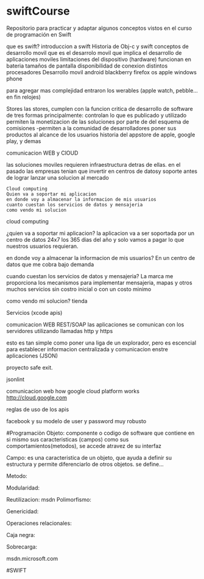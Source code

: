 # swiftCourse
Repositorio para practicar y adaptar algunos conceptos vistos en el curso de programación en Swift 

que es swift?
introduccion a swift
Historia de Obj-c y swift
conceptos de desarrollo movil
	que es el desarrolo movil
	que implica el desarrollo de aplicaciones moviles
		limitaciones del dispositivo (hardware)
		funcionan en bateria
		tamaños de pantalla
		disponibilidad de conexion
		distintos procesadores
Desarrollo movil
	android
	blackberry
	firefox os
	apple
	windows phone

para agregar mas complejidad entraron los werables (apple watch, pebble... en fin relojes)

Stores
	las stores, cumplen con la funcion critica de desarrollo de software de tres formas principalmente: 
		controlan lo que es publicado y utilizado
		permiten la monetizacion de las soluciones por parte de del esquema de comisiones
		-permiten a la comunidad de desarrolladores poner sus productos al alcance de los usuarios
	historia del appstore de apple, google play, y demas


comunicacion WEB y ClOUD

las soluciones moviles requieren infraestructura detras de ellas. en el pasado las empresas tenian que invertir en centros de datosy soporte antes de lograr lanzar una solucion al mercado 

	Cloud computing
	Quien va a soportar mi aplicacion 
	en donde voy a almacenar la informacion de mis usuarios
	cuanto cuestan los servicios de datos y mensajeria
	como vendo mi solucion

cloud computing

¿quien va a soportar mi aplicacion?
la aplicacion va a ser soportada por un centro de datos 24x7 los 365 dias del año y solo vamos a pagar lo que nuestros usuarios requieran.

en donde voy a almacenar la informacion de mis usuarios? 
En un centro de datos que me cobra bajo demanda

cuando cuestan los servicios de datos y mensajeria? 
La marca me proporciona los mecanismos para implementar mensajeria, mapas y otros muchos servicios sin costro inicial o con un costo minimo

como vendo mi solucion? 
tienda 

Servicios (xcode apis)

comunicacion WEB 
REST/SOAP
las aplicaciones se comunican con los servidores utilizando llamadas http y https

esto es tan simple como poner una liga de un explorador, pero es escencial para establecer informacion centralizada y comunicacion enstre aplicaciones (JSON)

proyecto safe exit. 

jsonlint

comunicacion web how google cloud platform works
http://cloud.google.com

reglas de uso de los apis

facebook y su modelo de user y password muy robusto



#Programaciòn
Objeto: componente o codigo de software que contiene en si mismo sus caracteristicas (campos) como sus comportamientos(metodos), se accede atravez de su interfaz

Campo: es una caracteristica de un objeto, que ayuda a definir su estructura y permite diferenciarlo de otros objetos. se define...

Metodo:

Modularidad:

Reutilizacion: 
msdn
Polimorfismo: 


Genericidad: 


Operaciones relacionales:


Caja negra: 


Sobrecarga: 



msdn.microsoft.com


#SWIFT
